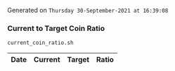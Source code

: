 Generated on `Thursday 30-September-2021 at 16:39:08`

### Current to Target Coin Ratio
`current_coin_ratio.sh`

Date|Current|Target|Ratio
---|---|---|---
